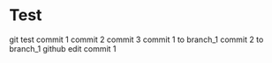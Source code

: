 Test
====

git test
commit 1
commit 2
commit 3
commit 1 to branch_1
commit 2 to branch_1
github edit commit 1
